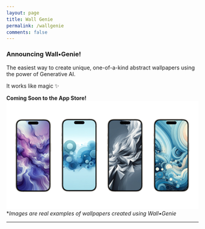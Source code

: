 ```yaml
---
layout: page
title: Wall Genie
permalink: /wallgenie
comments: false
---
```


### Announcing Wall•Genie! 
The easiest way to create unique, one-of-a-kind abstract wallpapers using the power of Generative AI.  

It works like magic ✨

**Coming Soon to the App Store!**
![WallGenie Samples](assets/images/WallGenie/promo2.png)  
**Images are real examples of wallpapers created using Wall•Genie*

---

<html lang="en">
<head>
    <meta charset="UTF-8">
    <title>FAQ - Echodots</title>
    <style>
        .faq-question {
            cursor: pointer;
            color: #1b9963; /* Adjust the color to fit your design */
            margin-bottom: 5px;
        }

        .faq-question:hover {
            text-decoration: underline;
        }

        .faq-answer {
            display: none;
            margin-top: 5px;
            margin-bottom: 20px;
        }
    </style>
</head>
<body>

<h4 id="faq">FAQ</h4>

<div class="faq-item">
    <h6 class="faq-question">What engine is being used for image generation?</h6>
    <p class="faq-answer">
        Wall•Genie is using the ChatGPT API to generate images using the latest DALL•E 3 engine.
    </p>
</div>

<div class="faq-item">
    <h6 class="faq-question">What prompt is Wall•Genie using, and can it be customized?</h6>
    <p class="faq-answer">
        Wall•Genie's prompt has been rigorously tested and refined to provide the best results using the variables you select during image generation.  This prompt is not publically available or editable. 
    </p>
</div>

<div class="faq-item">
    <h6 class="faq-question">What is the generated image resolution?</h6>
    <p class="faq-answer">
       Wall•Genie is generating images at the highest resolution that DALL•E allows for portait images which is 1024x1792.
    </p>
</div>

<div class="faq-item">
    <h6 class="faq-question">Does Wall•Genie allow for creating iPad and Desktop wallpapers?</h6>
    <p class="faq-answer">
       At this time, the app's primary focus is creating wallpapers for mobile.
    </p>
</div>

<div class="faq-item">
    <h6 class="faq-question">Can I change my subscription tier?</h6>
    <p class="faq-answer">
        To change your subscription tier, go to Info > Manage Subscription
    </p>
</div>

<div class="faq-item">
    <h6 class="faq-question">Does Wall•Genie support Family Sharing?</h6>
    <p class="faq-answer">
        Family Sharing is not supported at this time.
    </p>
</div>

<script>
document.addEventListener("DOMContentLoaded", function() {
    // Initially hide all answers
    var faqAnswers = document.querySelectorAll(".faq-answer");
    faqAnswers.forEach(function(answer) {
        answer.style.display = "none";
    });

    // Add click event listeners to questions
    var faqQuestions = document.querySelectorAll(".faq-question");
    faqQuestions.forEach(function(question) {
        question.addEventListener("click", function() {
            var answer = this.nextElementSibling;
            answer.style.display = answer.style.display === "none" ? "block" : "none";
        });
    });
});

</script>

</body>
</html>

---
<h4 id="terms">Terms</h4>
By using Wall•Genie, you agree to the following terms, in addition to the [Apple Standard EULA](https://www.apple.com/legal/internet-services/itunes/dev/stdeula/):
- Images are created using Generative AI, and therefore results may vary.
- Wall•Genie and OpenAI (per their licensing guidelines) do not claim ownership of the images created.
- Images generated using Wall•Genie, by any user, can be used for both personal and commercial use without permission.
- Wall•Genie and its services are provided "as-is" and reserves the right to update, enhance, or change the service at anay time.
- Abuse of Wall•Genie and its services, including API integrations, in-app screenshots, or other actions outside if the app's intended use are strictly prohibited and may result in a permanent ban.

---
<h4 id="privacy">Privacy</h4>
Privacy is a first-class citizen in Wall•Genie. Unlike other wallpaper apps, your usage is not tracked or tied to your identity, nor is a sign-in process required in order to use the app, keeping your identity completely anonymous. Certain statistics are collected anonymously in order to help improve the app; things like iPhone model, iOS version, wallpaper upvote count, wallpaper generation count, and wallpaper upload count. All of these stats are aggregated using the privacy-focused solution [TelemetryDeck](https://telemetrydeck.com).

---
<h4 id="support">Support</h4>
**Supported Devices**: iPhone  
**Apple App ID**: 6496679681  
**Category**: Graphics & Design  
**Developer**: rakTech LLC  
**Contact**: support@raktech.app  